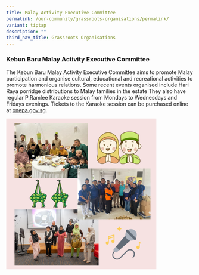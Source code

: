 ```yaml
---
title: Malay Activity Executive Committee
permalink: /our-community/grassroots-organisations/permalink/
variant: tiptap
description: ""
third_nav_title: Grassroots Organisations
---
```

<h3><strong>Kebun Baru Malay Activity Executive Committee</strong></h3><p>The Kebun Baru Malay Activity Executive Committee aims to promote Malay participation and organise cultural, educational and recreational activities to promote harmonious relations. Some recent events organised include Hari Raya porridge distributions to Malay families in the estate They also have regular P.Ramlee Karaoke session from Mondays to Wednesdays and Fridays evenings. Tickets to the Karaoke session can be purchased online at <a href="http://onepa.gov.sg" rel="noopener noreferrer nofollow" target="_blank">onepa.gov.sg</a>.</p><div class="isomer-image-wrapper"><img style="width: 80%;" height="auto" width="100%" alt="" src="/images/maec.png"></div><p></p>